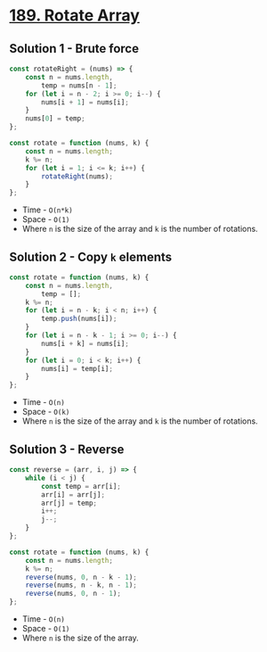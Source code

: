 # [189. Rotate Array](https://leetcode.com/problems/rotate-array/)

## Solution 1 - Brute force

```js
const rotateRight = (nums) => {
    const n = nums.length,
        temp = nums[n - 1];
    for (let i = n - 2; i >= 0; i--) {
        nums[i + 1] = nums[i];
    }
    nums[0] = temp;
};

const rotate = function (nums, k) {
    const n = nums.length;
    k %= n;
    for (let i = 1; i <= k; i++) {
        rotateRight(nums);
    }
};
```

-   Time - `O(n*k)`
-   Space - `O(1)`
-   Where `n` is the size of the array and `k` is the number of rotations.

## Solution 2 - Copy `k` elements

```js
const rotate = function (nums, k) {
    const n = nums.length,
        temp = [];
    k %= n;
    for (let i = n - k; i < n; i++) {
        temp.push(nums[i]);
    }
    for (let i = n - k - 1; i >= 0; i--) {
        nums[i + k] = nums[i];
    }
    for (let i = 0; i < k; i++) {
        nums[i] = temp[i];
    }
};
```

-   Time - `O(n)`
-   Space - `O(k)`
-   Where `n` is the size of the array and `k` is the number of rotations.

## Solution 3 - Reverse

```js
const reverse = (arr, i, j) => {
    while (i < j) {
        const temp = arr[i];
        arr[i] = arr[j];
        arr[j] = temp;
        i++;
        j--;
    }
};

const rotate = function (nums, k) {
    const n = nums.length;
    k %= n;
    reverse(nums, 0, n - k - 1);
    reverse(nums, n - k, n - 1);
    reverse(nums, 0, n - 1);
};
```

-   Time - `O(n)`
-   Space - `O(1)`
-   Where `n` is the size of the array.
